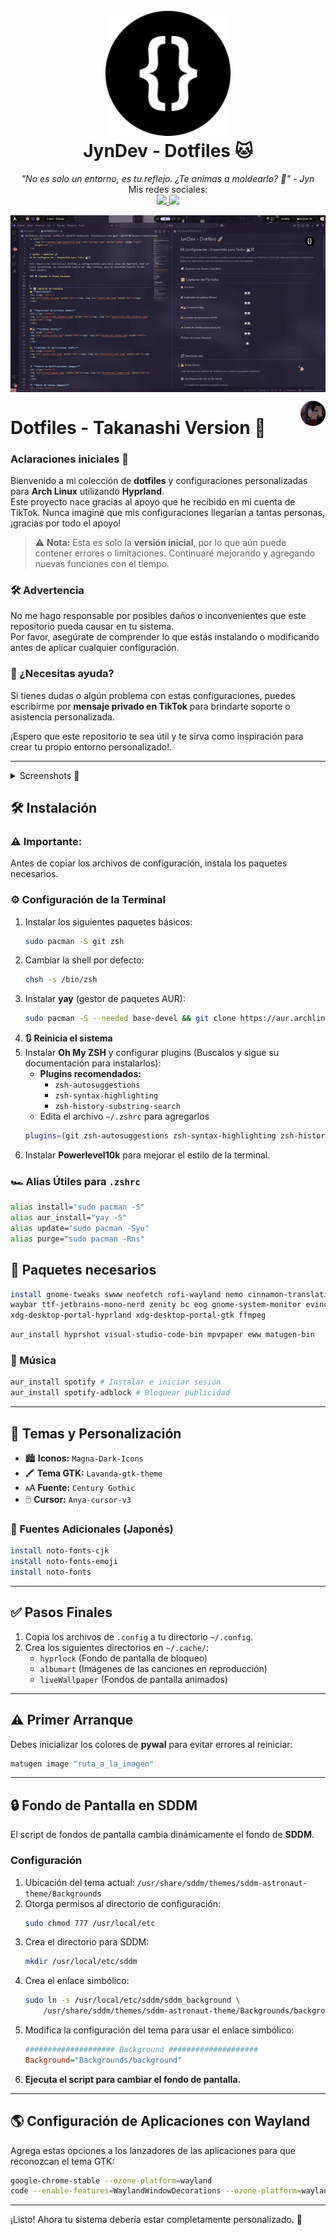 <h1 align="center">
  <br>
  <a href="https://www.tiktok.com/@jyndev"><img src="assets/logo/jynprofile.png"alt="JynDev" width="200"></a>
  <br>
  JynDev - Dotfiles 🐱
  <br>
</h1>

<p align="center">
  <i align="center">"No es solo un entorno, es tu reflejo. ¿Te animas a moldearlo? 💜" - Jyn</i>
  <br>
  Mis redes sociales:
  <br>
  <a href="https://www.tiktok.com/@jyndev">
      <img src="https://img.shields.io/badge/TikTok-000000?style=for-the-badge&logo=tiktok&logoColor=white" /> 
   </a>
   <a href="https://discord.gg/Khkbk4FjsA">
        <img src="https://img.shields.io/badge/Discord-5865F2?style=for-the-badge&logo=discord&logoColor=white" />  
   </a>
</p>

<img align="center" src="assets/gifs/demo.gif" alt="JynDev"></img>


<a href="#">
    <img src="assets/logo/rikka.png" alt="JynLogo logo" title="JynDev" align="right" height="40" />
</a>

# Dotfiles - Takanashi Version 🌠

### Aclaraciones iniciales 📢
Bienvenido a mi colección de **dotfiles** y configuraciones personalizadas para **Arch Linux** utilizando **Hyprland**.  
Este proyecto nace gracias al apoyo que he recibido en mi cuenta de TikTok. Nunca imaginé que mis configuraciones llegarían a tantas personas, ¡gracias por todo el apoyo!

> ⚠️ **Nota:** Esta es solo la **versión inicial**, por lo que aún puede contener errores o limitaciones. Continuaré mejorando y agregando nuevas funciones con el tiempo.

### 🛠️ Advertencia
No me hago responsable por posibles daños o inconvenientes que este repositorio pueda causar en tu sistema.  
Por favor, asegúrate de comprender lo que estás instalando o modificando antes de aplicar cualquier configuración.

### 💬 ¿Necesitas ayuda?

Si tienes dudas o algún problema con estas configuraciones, puedes escribirme por **mensaje privado en TikTok** para brindarte soporte o asistencia personalizada.

¡Espero que este repositorio te sea útil y te sirva como inspiración para crear tu propio entorno personalizado!.

---

<details>
<summary>
 Screenshots 📸
</summary> <br />

🌟 **Escritorio:**
<img src="assets/hypr/Escritorio.png"></img>

🌠 **Explorador de archivos (Nemo)**
<img src="assets/hypr/ExploradorDeArchivos.png"></img>

🐱‍💻 **Terminal (Kitty)**
<img src="assets/hypr/Terminal.png"></img>

💫 **Lanzador de aplicaciones (Rofi)**

<img src="assets/hypr/Rofi.png"></img>

✨ **Centro de Notificaciones (Eww)**
<div align="center">
<img src="assets/hypr/CentroNotificacionesClaro.png" width="40%"></img> <img src="assets/hypr/CentroNotificacionesOscuro.png" width="38%"></img> 
</div>

🌃 **Barra de tareas (Waybar)**
<div align="center">
<img src="assets/hypr/WaybarClaro.png" width="100%"></img>
<img src="assets/hypr/WaybarOscuro.png" width="100%"></img>
</div>
</details>





## 🛠️ Instalación

### ⚠️ Importante:

Antes de copiar los archivos de configuración, instala los paquetes necesarios.

### ⚙️ Configuración de la Terminal

1. Instalar los siguientes paquetes básicos:
   ```bash
   sudo pacman -S git zsh
   ```
2. Cambiar la shell por defecto:
   ```bash
   chsh -s /bin/zsh
   ```
3. Instalar **yay** (gestor de paquetes AUR):
   ```bash
   sudo pacman -S --needed base-devel && git clone https://aur.archlinux.org/yay.git && cd yay && makepkg -si
   ```
4. **🔃 Reinicia el sistema**
5. Instalar **Oh My ZSH** y configurar plugins (Buscalos y sigue su documentación para instalarlos):
   - **Plugins recomendados:**
     - `zsh-autosuggestions`
     - `zsh-syntax-highlighting`
     - `zsh-history-substring-search`
   - Edita el archivo `~/.zshrc` para agregarlos
   ```bash
   plugins=(git zsh-autosuggestions zsh-syntax-highlighting zsh-history-substring-search)
   ```
6. Instalar **Powerlevel10k** para mejorar el estilo de la terminal.

### 🏎️ Alias Útiles para `.zshrc`

```sh
alias install="sudo pacman -S"
alias aur_install="yay -S"
alias update="sudo pacman -Syu"
alias purge="sudo pacman -Rns"
```

## 🧰 Paquetes necesarios 

```bash
install gnome-tweaks swww neofetch rofi-wayland nemo cinnamon-translations \
waybar ttf-jetbrains-mono-nerd zenity bc eog gnome-system-monitor evince \
xdg-desktop-portal-hyprland xdg-desktop-portal-gtk ffmpeg
```

```bash
aur_install hyprshot visual-studio-code-bin mpvpaper eww matugen-bin
```

### 🎵 Música

```bash
aur_install spotify # Instalar e iniciar sesión
aur_install spotify-adblock # Bloquear publicidad
```

---

## 🎨 Temas y Personalización

- 🏙️ **Iconos:** `Magna-Dark-Icons`
- 🖍️ **Tema GTK:** `Lavanda-gtk-theme`
- 🗚 **Fuente:** `Century Gothic`
- 🖱️ **Cursor:** `Anya-cursor-v3`

### 📄 Fuentes Adicionales (Japonés)

```bash
install noto-fonts-cjk
install noto-fonts-emoji
install noto-fonts
```

---

## ✅ Pasos Finales

1. Copia los archivos de `.config` a tu directorio `~/.config`.
2. Crea los siguientes directorios en `~/.cache/`:
   - `hyprlock` (Fondo de pantalla de bloqueo)
   - `albumart` (Imágenes de las canciones en reproducción)
   - `liveWallpaper` (Fondos de pantalla animados)

---

## ⚠️ Primer Arranque

Debes inicializar los colores de **pywal** para evitar errores al reiniciar:

```bash
matugen image "ruta_a_la_imagen"
```

---

## 🔒 Fondo de Pantalla en SDDM

El script de fondos de pantalla cambia dinámicamente el fondo de **SDDM**.

### Configuración

1. Ubicación del tema actual: `/usr/share/sddm/themes/sddm-astronaut-theme/Backgrounds`
2. Otorga permisos al directorio de configuración:
   ```bash
   sudo chmod 777 /usr/local/etc
   ```
3. Crea el directorio para SDDM:
   ```bash
   mkdir /usr/local/etc/sddm
   ```
4. Crea el enlace simbólico:
   ```bash
   sudo ln -s /usr/local/etc/sddm/sddm_background \
       /usr/share/sddm/themes/sddm-astronaut-theme/Backgrounds/background
   ```
5. Modifica la configuración del tema para usar el enlace simbólico:
   ```ini
   #################### Background ####################
   Background="Backgrounds/background"
   ```
6. **Ejecuta el script para cambiar el fondo de pantalla.**

---

## 🌎 Configuración de Aplicaciones con Wayland

Agrega estas opciones a los lanzadores de las aplicaciones para que reconozcan el tema GTK:

```bash
google-chrome-stable --ozone-platform=wayland
code --enable-features=WaylandWindowDecorations --ozone-platform=wayland
```

---

¡Listo! Ahora tu sistema debería estar completamente personalizado. 🚀
